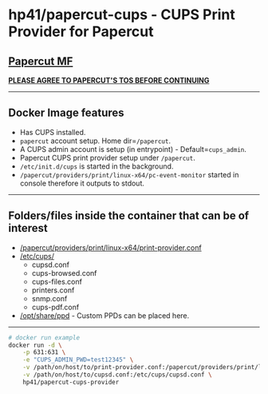 # hp41/papercut-cups - CUPS Print Provider for Papercut

## [Papercut MF](https://www.papercut.com/products/mf/)
**[PLEASE AGREE TO PAPERCUT'S TOS BEFORE CONTINUING](https://www.papercut.com/products/ng/manual/common/topics/license.html)**

-------

## Docker Image features
- Has CUPS installed.
- `papercut` account setup. Home dir=`/papercut`.
- A CUPS admin account is setup (in entrypoint) - Default=`cups_admin`.
- Papercut CUPS print provider setup under `/papercut`.
- `/etc/init.d/cups` is started in the background.
- `/papercut/providers/print/linux-x64/pc-event-monitor` started in console therefore it outputs to stdout.

---------

## Folders/files inside the container that can be of interest
- [/papercut/providers/print/linux-x64/print-provider.conf](https://www.papercut.com/products/ng/manual/common/topics/secondary-linux.html)
- [/etc/cups/](https://www.cups.org/documentation.html)
    - cupsd.conf
    - cups-browsed.conf
    - cups-files.conf
    - printers.conf
    - snmp.conf
    - cups-pdf.conf
- [/opt/share/ppd](https://www.cups.org/doc/man-cupsd-helper.html) - Custom PPDs can be placed here.

---------

```bash
# docker run example
docker run -d \
    -p 631:631 \
    -e "CUPS_ADMIN_PWD=test12345" \
    -v /path/on/host/to/print-provider.conf:/papercut/providers/print/linux-x64/print-provider.conf \
    -v /path/on/host/to/cupsd.conf:/etc/cups/cupsd.conf \ 
    hp41/papercut-cups-provider
```